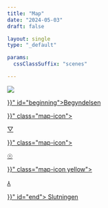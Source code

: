 ```yaml
---
title: "Map"
date: "2024-05-03"
draft: false

layout: single
type: "_default"

params:
  cssClassSuffix: "scenes"

---
```


<div id="mapFolder">

  <img src="/images/Mirroring_map32.png" id="map">

  <p><a href="{{< ref "/" >}}" id="beginning">Begyndelsen</a></p>

  <div id="prismaScenes">
      <a href="{{< ref "/map/chapters/chapter2/scene07" >}}" class="map-icon">
        <p class="dPink" id="prisma">&#9661;</p>
      </a>
  </div>

  <div id="wellScenes">
      <a href="{{< ref "/map/chapters/chapter1/scene1" >}}" class="map-icon">
        <p id="well" class="orange">&#9737;</p>
      </a>
  </div>
  <div id="antennaScenes">
      <a href="{{< ref "/map/chapters/chapter3/scene13" >}}" class="map-icon yellow">
          <p id="antenna" class="yellow">&#8516;</p>
      </a>
  </div>

  <p><a href="{{< ref "/map/chapters/chapter4/scene23" >}}" id="end">
    Slutningen
    </a></p>

</div>

<script src="/js/map.js" type="module"></script>
